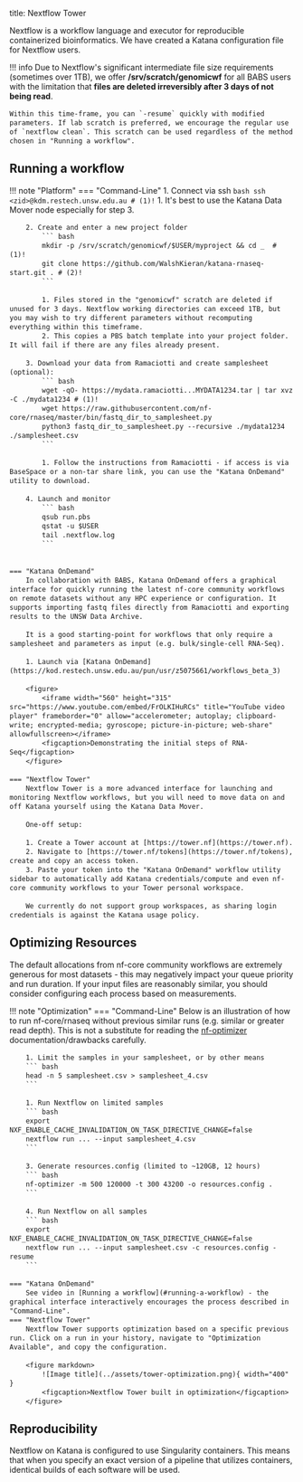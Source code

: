 title: Nextflow Tower

Nextflow is a workflow language and executor for reproducible containerized bioinformatics. We have created a Katana configuration file for Nextflow users.

!!! info
    Due to Nextflow's significant intermediate file size requirements (sometimes over 1TB), we offer **/srv/scratch/genomicwf** for all BABS users with the limitation that **files are deleted irreversibly after 3 days of not being read**.

    Within this time-frame, you can `-resume` quickly with modified parameters. If lab scratch is preferred, we encourage the regular use of `nextflow clean`. This scratch can be used regardless of the method chosen in "Running a workflow".

## Running a workflow
<!--- https://www.docsy.dev/docs/adding-content/shortcodes/#tabbed-panes -->

!!! note "Platform"
    === "Command-Line"
        1. Connect via ssh
            ``` bash
            ssh <zid>@kdm.restech.unsw.edu.au # (1)!
            ```
            1. It's best to use the Katana Data Mover node especially for step 3.

        2. Create and enter a new project folder
            ``` bash
            mkdir -p /srv/scratch/genomicwf/$USER/myproject && cd _  # (1)!
            git clone https://github.com/WalshKieran/katana-rnaseq-start.git . # (2)!
            ```
        
            1. Files stored in the "genomicwf" scratch are deleted if unused for 3 days. Nextflow working directories can exceed 1TB, but you may wish to try different parameters without recomputing everything within this timeframe.
            2. This copies a PBS batch template into your project folder. It will fail if there are any files already present.

        3. Download your data from Ramaciotti and create samplesheet (optional):
            ``` bash
            wget -qO- https://mydata.ramaciotti...MYDATA1234.tar | tar xvz -C ./mydata1234 # (1)!
            wget https://raw.githubusercontent.com/nf-core/rnaseq/master/bin/fastq_dir_to_samplesheet.py
            python3 fastq_dir_to_samplesheet.py --recursive ./mydata1234 ./samplesheet.csv
            ```

            1. Follow the instructions from Ramaciotti - if access is via BaseSpace or a non-tar share link, you can use the "Katana OnDemand" utility to download.
        
        4. Launch and monitor
            ``` bash
            qsub run.pbs
            qstat -u $USER
            tail .nextflow.log
            ```


    === "Katana OnDemand"
        In collaboration with BABS, Katana OnDemand offers a graphical interface for quickly running the latest nf-core community workflows on remote datasets without any HPC experience or configuration. It supports importing fastq files directly from Ramaciotti and exporting results to the UNSW Data Archive. 
        
        It is a good starting-point for workflows that only require a samplesheet and parameters as input (e.g. bulk/single-cell RNA-Seq).

        1. Launch via [Katana OnDemand](https://kod.restech.unsw.edu.au/pun/usr/z5075661/workflows_beta_3)

        <figure>
            <iframe width="560" height="315" src="https://www.youtube.com/embed/FrOLKIHuRCs" title="YouTube video player" frameborder="0" allow="accelerometer; autoplay; clipboard-write; encrypted-media; gyroscope; picture-in-picture; web-share" allowfullscreen></iframe>
            <figcaption>Demonstrating the initial steps of RNA-Seq</figcaption>
        </figure>
        
    === "Nextflow Tower"
        Nextflow Tower is a more advanced interface for launching and monitoring Nextflow workflows, but you will need to move data on and off Katana yourself using the Katana Data Mover.

        One-off setup:
        
        1. Create a Tower account at [https://tower.nf](https://tower.nf).
        2. Navigate to [https://tower.nf/tokens](https://tower.nf/tokens), create and copy an access token.
        3. Paste your token into the "Katana OnDemand" workflow utility sidebar to automatically add Katana credentials/compute and even nf-core community workflows to your Tower personal workspace.

        We currently do not support group workspaces, as sharing login credentials is against the Katana usage policy.

## Optimizing Resources

The default allocations from nf-core community workflows are extremely generous for most datasets - this may negatively impact your queue priority and run duration. If your input files are reasonably similar, you should consider configuring each process based on measurements.

!!! note "Optimization"
    === "Command-Line"
        Below is an illustration of how to run nf-core/rnaseq without previous similar runs (e.g. similar or greater read depth). This is not a substitute for reading the [nf-optimizer](https://github.com/WalshKieran/nf-optimizer) documentation/drawbacks carefully.

        1. Limit the samples in your samplesheet, or by other means
        ``` bash
        head -n 5 samplesheet.csv > samplesheet_4.csv
        ```

        1. Run Nextflow on limited samples
        ``` bash
        export NXF_ENABLE_CACHE_INVALIDATION_ON_TASK_DIRECTIVE_CHANGE=false
        nextflow run ... --input samplesheet_4.csv
        ```

        3. Generate resources.config (limited to ~120GB, 12 hours)
        ``` bash
        nf-optimizer -m 500 120000 -t 300 43200 -o resources.config .
        ```

        4. Run Nextflow on all samples
        ``` bash
        export NXF_ENABLE_CACHE_INVALIDATION_ON_TASK_DIRECTIVE_CHANGE=false
        nextflow run ... --input samplesheet.csv -c resources.config -resume
        ```

    === "Katana OnDemand"
        See video in [Running a workflow](#running-a-workflow) - the graphical interface interactively encourages the process described in "Command-Line".
    === "Nextflow Tower"
        Nextflow Tower supports optimization based on a specific previous run. Click on a run in your history, navigate to "Optimization Available", and copy the configuration.

        <figure markdown>
            ![Image title](../assets/tower-optimization.png){ width="400" }
            <figcaption>Nextflow Tower built in optimization</figcaption>
        </figure>



## Reproducibility

Nextflow on Katana is configured to use Singularity containers. This means that when you specify an exact version of a pipeline that utilizes containers, identical builds of each software will be used.

